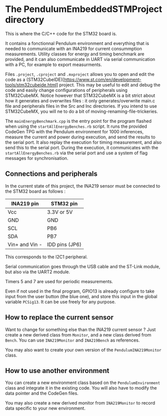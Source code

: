 # The PendulumEmbeddedSTMProject directory

This is where the C/C++ code for the STM32 board is.

It contains a fonctionnal Pendulum environment and everything that is needed to communicate with an INA219 for current consummption measurements. Utility classes for energy and timing benchmark are provided, and it can also communicate in UART via serial communication with a PC, for example to export measurments.

Files `.project`, `.cproject` and `.mxproject` allows you to open and edit the code as a (STM32CubeIDE)[https://www.st.com/en/development-tools/stm32cubeide.html] project. This may be useful to edit and debug the code and easily change configurations of peripherals using STM32CubeMX.
Notice however that STM32CubeMX is a bit strict about how it generates and overwrites files : it only generates/overwrite main.c file and peripherals files in the Src and Inc directories. If you intend to use STM32CubeMX, you will ne to do a bit of moving-renaming-file-trickeries.

The `mainEnergyBenchmark.cpp` is the entry point for the program flashed when using the `startAllEnergyBenches.rb` script. It runs the provided CodeGen TPG with the Pendulum environment for 1000 inferences, measure the current and power during execution, and send the results to the serial port. It also replay the execution for timing measurement, and also send this to the serial port.
During the execution, it communicates with the `startAllEnergyBenches.rb` via the serial port and use a system of flag messages for synchronisation.

## Connections and peripherals

In the current state of this project, the INA219 sensor must be connected to the STM32 board as follows :

| INA219 pin | STM32 pin |
|------------|-----------|
| Vcc        | 3.3V or 5V |
| GND        | GND       |
| SCL        | PB6       |
| SDA        | PB7       |
| Vin+ and Vin - | IDD pins (JP6) |

This corresponds to the I2C1 peripheral.

Serial communication goes through the USB cable and the ST-Link module, but also via the UART2 module.

Timers 5 and 7 are used for periodic measurements.

Even if not used in the final program, GPIO13 is already configure to take input from the user button (the blue one), and store this input in the global variable `PCSig13`. It can be use freely for any purpose.

## How to replace the current sensor

Want to change for something else than the INA219 current sensor ? Just create a new derived class from `Monitor`, and a new class derived from `Bench`. You can use `INA219Monitor` and `INA219Bench` as references.

You may also want to create your own version of the `PendulumINA219Monitor` class.

## How to use another environment

You can create a new environment class based on the `PendulumEnvironment` class and integrate it in the existing code. You will also have to modify the data pointer and the CodeGen files.

You may also create a new derived monitor from `INA219Monitor` to record data specific to your new environment.